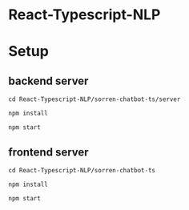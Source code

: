 # React-Typescript-NLP

# Setup

## backend server 

`cd React-Typescript-NLP/sorren-chatbot-ts/server`

`npm install`

`npm start`

## frontend server

`cd React-Typescript-NLP/sorren-chatbot-ts`

`npm install`



`npm start`